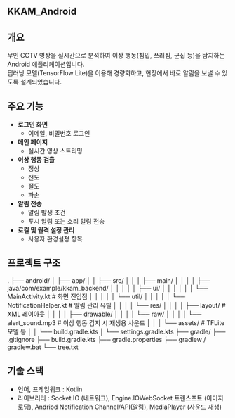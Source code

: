 ## KKAM_Android



## 개요
무인 CCTV 영상을 실시간으로 분석하여 이상 행동(침입, 쓰러짐, 군집 등)을 탐지하는 Android 애플리케이션입니다.  
딥러닝 모델(TensorFlow Lite)을 이용해 경량화하고, 현장에서 바로 알림을 보낼 수 있도록 설계되었습니다.

## 주요 기능
- **로그인 화면**
  - 이메일, 비밀번호 로그인 
- **메인 페이지**
  - 실시간 영상 스트리밍  
- **이상 행동 검출**  
  - 정상  
  - 전도
  - 절도
  - 파손  
- **알림 전송**
  - 알림 발생 조건
  - 푸시 알림 또는 소리 알림 전송 
- **로컬 및 원격 설정 관리**  
  - 사용자 환경설정 항목

## 프로젝트 구조
.
├── android/
│ ├── app/
│ │ ├── src/
│ │ │ ├── main/
│ │ │ │ ├── java/com/example/kkam_backend/
│ │ │ │ │ ├── ui/
│ │ │ │ │ │ └── MainActivity.kt # 화면 진입점
│ │ │ │ │ └── util/
│ │ │ │ │ └── NotificationHelper.kt # 알림 관리 유틸
│ │ │ │ └── res/
│ │ │ │ ├── layout/ # XML 레이아웃
│ │ │ │ ├── drawable/
│ │ │ │ └── raw/
│ │ │ │ └── alert_sound.mp3 # 이상 행동 감지 시 재생용 사운드
│ │ │ └── assets/ # TFLite 모델 등
│ │ └── build.gradle.kts
│ └── settings.gradle.kts
├── gradle/
├── .gitignore
├── build.gradle.kts
├── gradle.properties
├── gradlew / gradlew.bat
└── tree.txt


## 기술 스택
- 언어, 프레임워크 : Kotlin
- 라이브러리 : Socket.IO (네트워크), Engine.IOWebSocket 트랜스포트 (이미지 로딩), Andriod Notification Channel/API(알림), MediaPlayer (사운드 재생)
